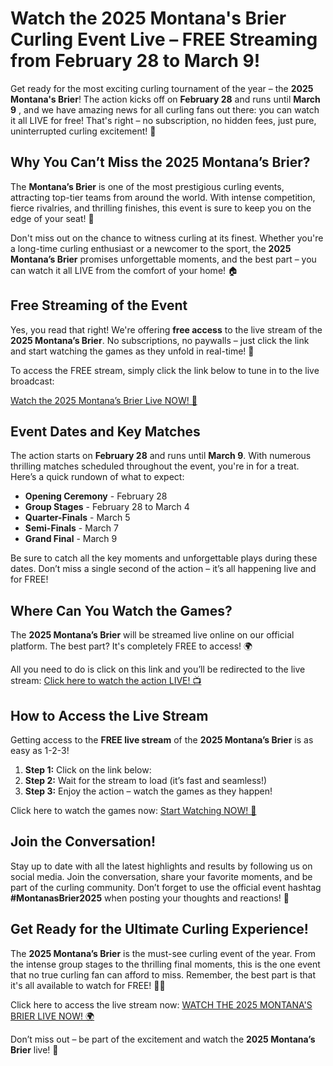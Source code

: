 # Watch the 2025 Montana's Brier Curling Event Live – FREE Streaming from February 28 to March 9!

Get ready for the most exciting curling tournament of the year – the **2025 Montana's Brier**! The action kicks off on **February 28** and runs until **March 9** , and we have amazing news for all curling fans out there: you can watch it all LIVE for free! That's right – no subscription, no hidden fees, just pure, uninterrupted curling excitement! 🥌

## Why You Can’t Miss the 2025 Montana’s Brier?

The **Montana’s Brier** is one of the most prestigious curling events, attracting top-tier teams from around the world. With intense competition, fierce rivalries, and thrilling finishes, this event is sure to keep you on the edge of your seat! 🌟

Don't miss out on the chance to witness curling at its finest. Whether you're a long-time curling enthusiast or a newcomer to the sport, the **2025 Montana’s Brier** promises unforgettable moments, and the best part – you can watch it all LIVE from the comfort of your home! 🏠

## Free Streaming of the Event

Yes, you read that right! We're offering **free access** to the live stream of the **2025 Montana’s Brier**. No subscriptions, no paywalls – just click the link and start watching the games as they unfold in real-time! 🚨

To access the FREE stream, simply click the link below to tune in to the live broadcast:

[Watch the 2025 Montana’s Brier Live NOW! 🎥](https://tinyurl.com/livestreamfreeo?st=2025montanasbrier&si=gh)

## Event Dates and Key Matches

The action starts on **February 28** and runs until **March 9**. With numerous thrilling matches scheduled throughout the event, you're in for a treat. Here’s a quick rundown of what to expect:

- **Opening Ceremony** - February 28
- **Group Stages** - February 28 to March 4
- **Quarter-Finals** - March 5
- **Semi-Finals** - March 7
- **Grand Final** - March 9

Be sure to catch all the key moments and unforgettable plays during these dates. Don’t miss a single second of the action – it’s all happening live and for FREE!

## Where Can You Watch the Games?

The **2025 Montana’s Brier** will be streamed live online on our official platform. The best part? It's completely FREE to access! 🌍

All you need to do is click on this link and you’ll be redirected to the live stream: [Click here to watch the action LIVE! 📺](https://tinyurl.com/livestreamfreeo?st=2025montanasbrier&si=gh)

## How to Access the Live Stream

Getting access to the **FREE live stream** of the **2025 Montana’s Brier** is as easy as 1-2-3!

1. **Step 1:** Click on the link below:
2. **Step 2:** Wait for the stream to load (it’s fast and seamless!)
3. **Step 3:** Enjoy the action – watch the games as they happen!

Click here to watch the games now: [Start Watching NOW! 🏅](https://tinyurl.com/livestreamfreeo?st=2025montanasbrier&si=gh)

## Join the Conversation!

Stay up to date with all the latest highlights and results by following us on social media. Join the conversation, share your favorite moments, and be part of the curling community. Don’t forget to use the official event hashtag **#MontanasBrier2025** when posting your thoughts and reactions! 📱

## Get Ready for the Ultimate Curling Experience!

The **2025 Montana’s Brier** is the must-see curling event of the year. From the intense group stages to the thrilling final moments, this is the one event that no true curling fan can afford to miss. Remember, the best part is that it's all available to watch for FREE! 🥌💥

Click here to access the live stream now: [WATCH THE 2025 MONTANA'S BRIER LIVE NOW! 🌍](https://tinyurl.com/livestreamfreeo?st=2025montanasbrier&si=gh)

Don’t miss out – be part of the excitement and watch the **2025 Montana’s Brier** live! 🎉
